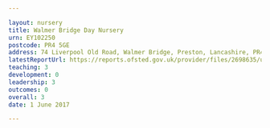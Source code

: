 ```yaml
---

layout: nursery
title: Walmer Bridge Day Nursery
urn: EY102250
postcode: PR4 5GE
address: 74 Liverpool Old Road, Walmer Bridge, Preston, Lancashire, PR4 5GE
latestReportUrl: https://reports.ofsted.gov.uk/provider/files/2698635/urn/EY102250.pdf
teaching: 3
development: 0
leadership: 3
outcomes: 0
overall: 3
date: 1 June 2017

---
```

